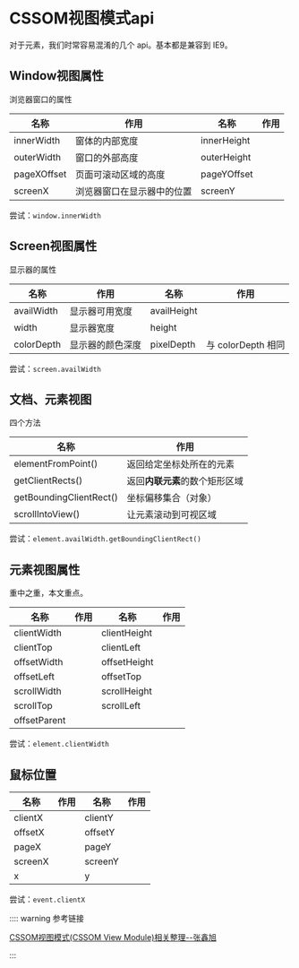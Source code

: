 # CSSOM视图模式api

对于元素，我们时常容易混淆的几个 api。基本都是兼容到 IE9。

## Window视图属性

浏览器窗口的属性

| 名称        | 作用                       | 名称        | 作用 |
| ----------- | -------------------------- | ----------- | ---- |
| innerWidth  | 窗体的内部宽度             | innerHeight |      |
| outerWidth  | 窗口的外部高度             | outerHeight |      |
| pageXOffset | 页面可滚动区域的高度       | pageYOffset |      |
| screenX     | 浏览器窗口在显示器中的位置 | screenY     |      |

尝试：`window.innerWidth`

## Screen视图属性

显示器的属性

| 名称       | 作用             | 名称        | 作用               |
| ---------- | ---------------- | ----------- | ------------------ |
| availWidth | 显示器可用宽度   | availHeight |                    |
| width      | 显示器宽度       | height      |                    |
| colorDepth | 显示器的颜色深度 | pixelDepth  | 与 colorDepth 相同 |

尝试：`screen.availWidth`

## 文档、元素视图

四个方法

| 名称                    | 作用                           |
| ----------------------- | ------------------------------ |
| elementFromPoint()      | 返回给定坐标处所在的元素       |
| getClientRects()        | 返回**内联元素**的数个矩形区域 |
| getBoundingClientRect() | 坐标偏移集合（对象）           |
| scrollIntoView()        | 让元素滚动到可视区域           |

尝试：`element.availWidth.getBoundingClientRect()`

## 元素视图属性

重中之重，本文重点。

| 名称         | 作用 | 名称         | 作用 |
| ------------ | ---- | ------------ | ---- |
| clientWidth  |      | clientHeight |      |
| clientTop    |      | clientLeft   |      |
| offsetWidth  |      | offsetHeight |      |
| offsetLeft   |      | offsetTop    |      |
| scrollWidth  |      | scrollHeight |      |
| scrollTop    |      | scrollLeft   |      |
| offsetParent |      |              |      |

尝试：`element.clientWidth`

## 鼠标位置

| 名称    | 作用 | 名称    | 作用 |
| ------- | ---- | ------- | ---- |
| clientX |      | clientY |      |
| offsetX |      | offsetY |      |
| pageX   |      | pageY   |      |
| screenX |      | screenY |      |
| x       |      | y       |      |

尝试：`event.clientX`



:::: warning 参考链接

[CSSOM视图模式(CSSOM View Module)相关整理--张鑫旭](https://www.zhangxinxu.com/wordpress/2011/09/cssom视图模式cssom-view-module相关整理与介绍/)

:::